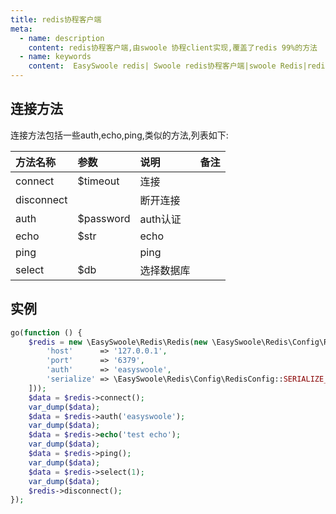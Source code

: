 ```yaml
---
title: redis协程客户端
meta:
  - name: description
    content: redis协程客户端,由swoole 协程client实现,覆盖了redis 99%的方法
  - name: keywords
    content:  EasySwoole redis| Swoole redis协程客户端|swoole Redis|redis协程
---
```

## 连接方法
连接方法包括一些auth,echo,ping,类似的方法,列表如下:    



| 方法名称   | 参数      | 说明       | 备注 |
|:-----------|:----------|:----------|:----|
| connect    | $timeout  | 连接       |     |
| disconnect |           | 断开连接   |     |
| auth       | $password | auth认证   |     |
| echo       | $str      | echo      |     |
| ping       |           | ping      |     |
| select     | $db       | 选择数据库 |     |


## 实例
```php
go(function () {
    $redis = new \EasySwoole\Redis\Redis(new \EasySwoole\Redis\Config\RedisConfig([
        'host'      => '127.0.0.1',
        'port'      => '6379',
        'auth'      => 'easyswoole',
        'serialize' => \EasySwoole\Redis\Config\RedisConfig::SERIALIZE_NONE
    ]));
    $data = $redis->connect();
    var_dump($data);
    $data = $redis->auth('easyswoole');
    var_dump($data);
    $data = $redis->echo('test echo');
    var_dump($data);
    $data = $redis->ping();
    var_dump($data);
    $data = $redis->select(1);
    var_dump($data);
    $redis->disconnect();
});
```